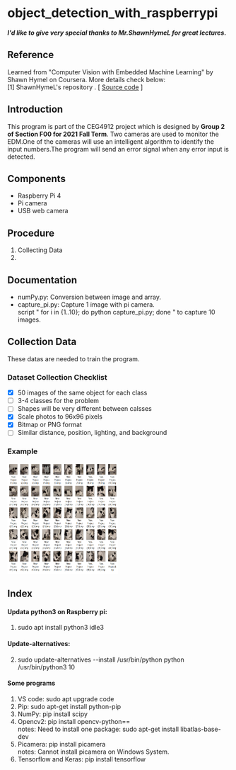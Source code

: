 # object_detection_with_raspberrypi
***I'd like to give very special thanks to Mr.ShawnHymeL for great lectures.***  
 ## Reference
 Learned from "Computer Vision with Embedded Machine Learning" by Shawn Hymel on Coursera.  More details check below:  
  [1] ShawnHymeL's repository .   [ [Source code]( https://github.com/ShawnHymel/computer-vision-with-embedded-machine-learning.git) ]

## Introduction
This program is part of the CEG4912 project which is designed by **Group 2 of Section F00 for 2021 Fall Term**. Two cameras are used to monitor the EDM.One of the cameras will use an intelligent algorithm to identify the input numbers.The program will send an error signal when any error input is detected. 
## Components
* Raspberry Pi 4
* Pi camera
* USB web camera
## Procedure
1. Collecting Data
2. 
## Documentation
* numPy.py: Conversion between image and array.
* capture_pi.py: Capture 1 image with pi camera.  
script " for i in {1..10}; do python capture_pi.py; done " to capture 10 images.
## Collection Data
These datas are needed to train the program.
### Dataset Collection Checklist
- [x] 50 images of the same object for each class
- [ ] 3-4 classes for the problem
- [ ] Shapes will be very different between calsses
- [x] Scale photos to 96x96 pixels
- [x] Bitmap or PNG format
- [ ] Similar distance, position, lighting, and background
### Example
<img src="images/image_clection.png" width="250" height="250">

## Index
#### Updata python3 on Raspberry pi:  
1. sudo apt install python3 idle3
#### Update-alternatives:
2. sudo update-alternatives --install /usr/bin/python python /usr/bin/python3 10
#### Some programs
1. VS code: sudo apt upgrade code
2. Pip: sudo apt-get install python-pip
3. NumPy: pip install scipy
4. Opencv2: pip install opencv-python==   
notes: Need to install one package: sudo apt-get install libatlas-base-dev
5. Picamera: pip install picamera  
notes: Cannot install picamera on Windows System.
6. Tensorflow and Keras: pip install tensorflow

